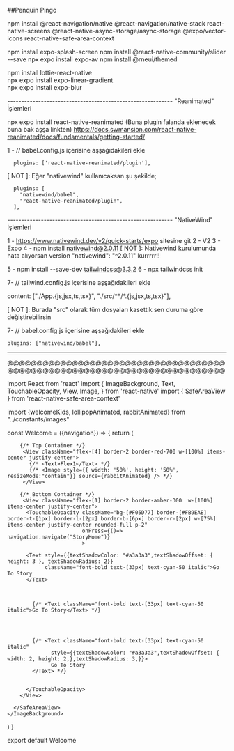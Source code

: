 ##Penquin Pingo


npm install @react-navigation/native @react-navigation/native-stack react-native-screens @react-native-async-storage/async-storage @expo/vector-icons react-native-safe-area-context

npm install expo-splash-screen
npm install @react-native-community/slider --save
npx expo install expo-av
npm install @rneui/themed

npm install lottie-react-native  
npx expo install expo-linear-gradient  
npx expo install expo-blur  

----------------------------------------------------------- "Reanimated" İşlemleri

npx expo install react-native-reanimated (Buna plugin falanda eklenecek buna bak aşşa linkten)
                                           https://docs.swmansion.com/react-native-reanimated/docs/fundamentals/getting-started/

1 - // babel.config.js içerisine aşşağıdakileri ekle

      plugins: ['react-native-reanimated/plugin'],  


[ NOT ]: Eğer "nativewind" kullanıcaksan şu şekilde;  


      plugins: [
        "nativewind/babel",
        "react-native-reanimated/plugin",
      ],


----------------------------------------------------------- "NativeWind" İşlemleri

1 - https://www.nativewind.dev/v2/quick-starts/expo sitesine git
2 - V2
3 - Expo
4 - npm install nativewind@2.0.11
   [ NOT ]: Nativewind kurulumunda hata alıyorsan version "nativewind": "^2.0.11" kurrrrr!!

5 - npm install --save-dev tailwindcss@3.3.2
6 - npx tailwindcss init

7- // tailwind.config.js içerisine aşşağıdakileri ekle

   content: ["./App.{js,jsx,ts,tsx}", "./src/**/*.{js,jsx,ts,tsx}"],

   [ NOT ]: Burada "src" olarak tüm dosyaları kasettik sen duruma göre değiştirebilirsin

7- // babel.config.js içerisine aşşağıdakileri ekle

    plugins: ["nativewind/babel"],

-----------------------------------------------------------                                     


@@@@@@@@@@@@@@@@@@@@@@@@@@@@@@@@@@@@@@@@@@@@@@@@@@@@@@@@@@@@@@@@@@@@@@@@@@


import React from 'react'
import { ImageBackground, Text, TouchableOpacity, View, Image, } from 'react-native'
import { SafeAreaView } from 'react-native-safe-area-context'

import {welcomeKids, lollipopAnimated, rabbitAnimated} from "../constants/images"


const Welcome = ({navigation}) => {
  return (
    <ImageBackground className="flex-1 w-[100%]" resizeMode='cover' source={welcomeKids}>
      <SafeAreaView className="border-2 border-lime-500 flex-1 items-center justify-center">
        

        {/* Top Container */}
         <View className="flex-[4] border-2 border-red-700 w-[100%] items-center justify-center">
           {/* <Text>Flex1</Text> */}
           {/* <Image style={{ width: '50%', height: '50%', resizeMode:"contain"}} source={rabbitAnimated} /> */}
         </View>

        {/* Bottom Container */}
         <View className="flex-[1] border-2 border-amber-300  w-[100%] items-center justify-center">
          <TouchableOpacity className="bg-[#F05D77] border-[#FB9EAE] border-t-[1px] border-l-[2px] border-b-[6px] border-r-[2px] w-[75%] items-center justify-center rounded-full p-2"
                            onPress={()=> navigation.navigate("StoryHome")}
                            >
          
          <Text style={{textShadowColor: "#a3a3a3",textShadowOffset: { height: 3 }, textShadowRadius: 2}}
                className="font-bold text-[33px] text-cyan-50 italic">Go To Story
          </Text>



            {/* <Text className="font-bold text-[33px] text-cyan-50 italic">Go To Story</Text> */}




            {/* <Text className="font-bold text-[33px] text-cyan-50 italic"
                  style={{textShadowColor: "#a3a3a3",textShadowOffset: { width: 2, height: 2,},textShadowRadius: 3,}}>
                  Go To Story
            </Text> */}


          </TouchableOpacity>
        </View>

      </SafeAreaView>
    </ImageBackground>
  )
}

export default Welcome









